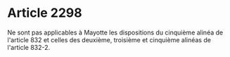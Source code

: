 # Article 2298

Ne sont pas applicables à Mayotte les dispositions du cinquième alinéa de l'article 832 et celles des deuxième, troisième et cinquième alinéas de l'article 832-2.